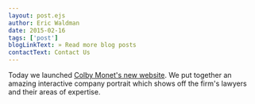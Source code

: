 ```yaml
---
layout: post.ejs
author: Eric Waldman
date: 2015-02-16
tags: ['post']
blogLinkText: » Read more blog posts
contactText: Contact Us
---
```

Today we launched [Colby Monet's new website](http://www.colby-monet.com/en/home). We put together an amazing interactive company portrait which shows off the firm's lawyers and their areas of expertise.